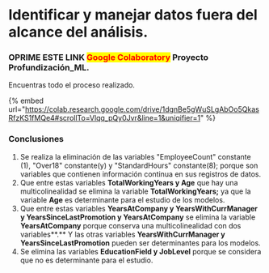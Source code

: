# Identificar y manejar datos fuera del alcance del análisis.

### OPRIME ESTE LINK <mark style="color:red;">Google Colaboratory</mark> Proyecto Profundización\_ML.

Encuentras todo el proceso realizado.

{% embed url="https://colab.research.google.com/drive/1dgnBe5gWuSLgAbOo5QkasRfzKS1fMQe4#scrollTo=Vlqq_pQy0Jvr&line=1&uniqifier=1" %}

### Conclusiones

1. Se realiza la eliminación de las variables "EmployeeCount" constante (1),  "Over18" constante(y) y "StandardHours" constante(8); porque son variables que contienen información continua en sus registros de datos.
2. Que entre estas variables **TotalWorkingYears y Age** que hay una multicolinealidad se elimina la variable **TotalWorkingYears;** ya que la variable **Age** es determinante para el estudio de los modelos.
3. Que entre estas variables **YearsAtCompany y YearsWithCurrManager y YearsSinceLastPromotion y YearsAtCompany** se elimina la variable **YearsAtCompany** porque conserva una multicolinealidad con dos variables**.** Y las otras variables  **YearsWithCurrManager y YearsSinceLastPromotion**  pueden ser determinantes para los modelos.
4. Se elimina las variables **EducationField y JobLevel** porque se considera que no es determinante para el estudio.
